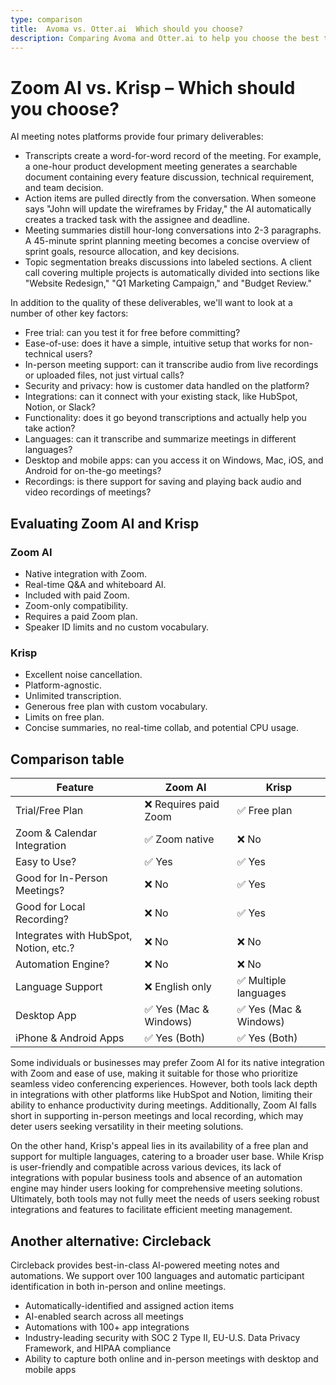 ```yaml
---
type: comparison
title:  Avoma vs. Otter.ai  Which should you choose?
description: Comparing Avoma and Otter.ai to help you choose the best transcription tool. Explore features, pricing, and an alternative option, Circleback.
---
```


# Zoom AI vs. Krisp – Which should you choose?  
AI meeting notes platforms provide four primary deliverables:  
  
* Transcripts create a word-for-word record of the meeting. For example, a one-hour product development meeting generates a searchable document containing every feature discussion, technical requirement, and team decision.  
* Action items are pulled directly from the conversation. When someone says "John will update the wireframes by Friday," the AI automatically creates a tracked task with the assignee and deadline.  
* Meeting summaries distill hour-long conversations into 2-3 paragraphs. A 45-minute sprint planning meeting becomes a concise overview of sprint goals, resource allocation, and key decisions.  
* Topic segmentation breaks discussions into labeled sections. A client call covering multiple projects is automatically divided into sections like "Website Redesign," "Q1 Marketing Campaign," and "Budget Review."  
  
In addition to the quality of these deliverables, we'll want to look at a number of other key factors:  
  
* Free trial: can you test it for free before committing?  
* Ease-of-use: does it have a simple, intuitive setup that works for non-technical users?  
* In-person meeting support: can it transcribe audio from live recordings or uploaded files, not just virtual calls?  
* Security and privacy: how is customer data handled on the platform?  
* Integrations: can it connect with your existing stack, like HubSpot, Notion, or Slack?  
* Functionality: does it go beyond transcriptions and actually help you take action?  
* Languages: can it transcribe and summarize meetings in different languages?  
* Desktop and mobile apps: can you access it on Windows, Mac, iOS, and Android for on-the-go meetings?  
* Recordings: is there support for saving and playing back audio and video recordings of meetings?    
## Evaluating Zoom AI and Krisp  
### Zoom AI
- Native integration with Zoom.
- Real-time Q&A and whiteboard AI.
- Included with paid Zoom.
- Zoom-only compatibility.
- Requires a paid Zoom plan.
- Speaker ID limits and no custom vocabulary.

### Krisp
- Excellent noise cancellation.
- Platform-agnostic.
- Unlimited transcription.
- Generous free plan with custom vocabulary.
- Limits on free plan.
- Concise summaries, no real-time collab, and potential CPU usage.  
## Comparison table    
| Feature                           | Zoom AI               | Krisp                |
|-----------------------------------|-----------------------|----------------------|
| Trial/Free Plan                   | ❌ Requires paid Zoom  | ✅ Free plan         |
| Zoom & Calendar Integration       | ✅ Zoom native         | ❌ No                |
| Easy to Use?                      | ✅ Yes                | ✅ Yes               |
| Good for In-Person Meetings?      | ❌ No                 | ✅ Yes               |
| Good for Local Recording?         | ❌ No                 | ✅ Yes               |
| Integrates with HubSpot, Notion, etc.? | ❌ No            | ❌ No                |
| Automation Engine?                | ❌ No                 | ❌ No                |
| Language Support                  | ❌ English only       | ✅ Multiple languages|
| Desktop App                       | ✅ Yes (Mac & Windows)| ✅ Yes (Mac & Windows)|
| iPhone & Android Apps             | ✅ Yes (Both)         | ✅ Yes (Both)        |  
Some individuals or businesses may prefer Zoom AI for its native integration with Zoom and ease of use, making it suitable for those who prioritize seamless video conferencing experiences. However, both tools lack depth in integrations with other platforms like HubSpot and Notion, limiting their ability to enhance productivity during meetings. Additionally, Zoom AI falls short in supporting in-person meetings and local recording, which may deter users seeking versatility in their meeting solutions.

On the other hand, Krisp's appeal lies in its availability of a free plan and support for multiple languages, catering to a broader user base. While Krisp is user-friendly and compatible across various devices, its lack of integrations with popular business tools and absence of an automation engine may hinder users looking for comprehensive meeting solutions. Ultimately, both tools may not fully meet the needs of users seeking robust integrations and features to facilitate efficient meeting management.  
## Another alternative: Circleback  
Circleback provides best-in-class AI-powered meeting notes and automations. We support over 100 languages and automatic participant identification in both in-person and online meetings.  
  
* Automatically-identified and assigned action items  
* AI-enabled search across all meetings  
* Automations with 100+ app integrations  
* Industry-leading security with SOC 2 Type II, EU-U.S. Data Privacy Framework, and HIPAA compliance  
* Ability to capture both online and in-person meetings with desktop and mobile apps  
